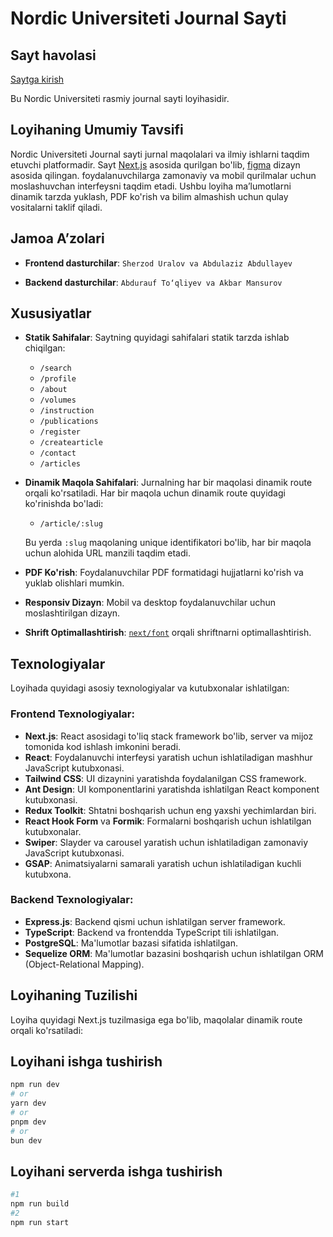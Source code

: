 # Nordic Universiteti Journal Sayti

## Sayt havolasi

[Saytga kirish](https://journal.nordicuniversity.org/)

Bu Nordic Universiteti rasmiy journal sayti loyihasidir.

## Loyihaning Umumiy Tavsifi

Nordic Universiteti Journal sayti jurnal maqolalari va ilmiy ishlarni taqdim etuvchi platformadir. Sayt [Next.js](https://nextjs.org/) asosida qurilgan bo'lib, [figma](https://www.figma.com/design/dkYm4UTf0taUmSL1oEoGGU/journal?node-id=0-1&t=kxeTr6ugQDLORxuS-1) dizayn asosida qilingan. foydalanuvchilarga zamonaviy va mobil qurilmalar uchun moslashuvchan interfeysni taqdim etadi. Ushbu loyiha ma’lumotlarni dinamik tarzda yuklash, PDF ko'rish va bilim almashish uchun qulay vositalarni taklif qiladi.

## Jamoa A’zolari

- **Frontend dasturchilar**: `Sherzod Uralov va Abdulaziz Abdullayev`

- **Backend dasturchilar**: `Abdurauf To‘qliyev va Akbar Mansurov`

## Xususiyatlar

- **Statik Sahifalar**: Saytning quyidagi sahifalari statik tarzda ishlab chiqilgan:
    - `/search`
    - `/profile`
    - `/about`
    - `/volumes`
    - `/instruction`
    - `/publications`
    - `/register`
    - `/createarticle`
    - `/contact`
    - `/articles`

- **Dinamik Maqola Sahifalari**: Jurnalning har bir maqolasi dinamik route orqali ko'rsatiladi. Har bir maqola uchun dinamik route quyidagi ko'rinishda bo'ladi:

    - `/article/:slug`

  Bu yerda `:slug` maqolaning unique identifikatori bo'lib, har bir maqola uchun alohida URL manzili taqdim etadi.

- **PDF Ko'rish**: Foydalanuvchilar PDF formatidagi hujjatlarni ko'rish va yuklab olishlari mumkin.
- **Responsiv Dizayn**: Mobil va desktop foydalanuvchilar uchun moslashtirilgan dizayn.
- **Shrift Optimallashtirish**: [`next/font`](https://nextjs.org/docs/basic-features/font-optimization) orqali shriftnarni optimallashtirish.

## Texnologiyalar

Loyihada quyidagi asosiy texnologiyalar va kutubxonalar ishlatilgan:

### Frontend Texnologiyalar:

- **Next.js**: React asosidagi to'liq stack framework bo'lib, server va mijoz tomonida kod ishlash imkonini beradi.
- **React**: Foydalanuvchi interfeysi yaratish uchun ishlatiladigan mashhur JavaScript kutubxonasi.
- **Tailwind CSS**: UI dizaynini yaratishda foydalanilgan CSS framework.
- **Ant Design**: UI komponentlarini yaratishda ishlatilgan React komponent kutubxonasi.
- **Redux Toolkit**: Shtatni boshqarish uchun eng yaxshi yechimlardan biri.
- **React Hook Form** va **Formik**: Formalarni boshqarish uchun ishlatilgan kutubxonalar.
- **Swiper**: Slayder va carousel yaratish uchun ishlatiladigan zamonaviy JavaScript kutubxonasi.
- **GSAP**: Animatsiyalarni samarali yaratish uchun ishlatiladigan kuchli kutubxona.

### Backend Texnologiyalar:

- **Express.js**: Backend qismi uchun ishlatilgan server framework.
- **TypeScript**: Backend va frontendda TypeScript tili ishlatilgan.
- **PostgreSQL**: Ma'lumotlar bazasi sifatida ishlatilgan.
- **Sequelize ORM**: Ma'lumotlar bazasini boshqarish uchun ishlatilgan ORM (Object-Relational Mapping).

## Loyihaning Tuzilishi

Loyiha quyidagi Next.js tuzilmasiga ega bo'lib, maqolalar dinamik route orqali ko'rsatiladi:

## Loyihani ishga tushirish

```bash
npm run dev
# or
yarn dev
# or
pnpm dev
# or
bun dev
```

## Loyihani serverda ishga tushirish

```bash
#1
npm run build
#2
npm run start
```